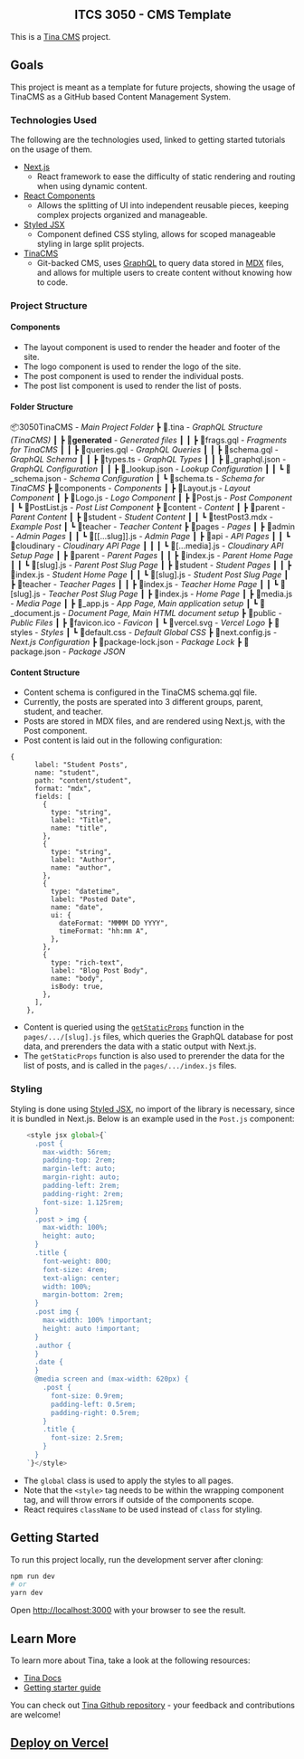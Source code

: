 <h2 align="center">ITCS 3050 - CMS Template</h2>

This is a [Tina CMS](https://tina.io/) project.

## Goals

This project is meant as a template for future projects, showing the usage of TinaCMS as a GitHub based Content Management System.  

### Technologies Used

The following are the technologies used, linked to getting started tutorials on the usage of them.

- [Next.js](https://nextjs.org/docs/getting-started)
  - React framework to ease the difficulty of static rendering and routing when using dynamic content.
- [React Components](https://reactjs.org/docs/components-and-props.html)
  - Allows the splitting of UI into independent reusable pieces, keeping complex projects organized and manageable.
- [Styled JSX](https://github.com/vercel/styled-jsx#getting-started)
  - Component defined CSS styling, allows for scoped manageable styling in large split projects.
- [TinaCMS](https://tina.io/docs/setup-overview/)
  - Git-backed CMS, uses [GraphQL](https://graphql.org/learn/) to query data stored in [MDX](https://mdxjs.com/docs/) files, and allows for multiple users to create content without knowing how to code.
  
### Project Structure

#### Components

- The layout component is used to render the header and footer of the site.
- The logo component is used to render the logo of the site.
- The post component is used to render the individual posts.
- The post list component is used to render the list of posts.

#### Folder Structure

📦3050TinaCMS - *Main Project Folder*
 ┣ 📂.tina - *GraphQL Structure (TinaCMS)* 
 ┃ ┣ 📂__generated__ - *Generated files*
 ┃ ┃ ┣ 📜frags.gql - *Fragments for TinaCMS*
 ┃ ┃ ┣ 📜queries.gql - *GraphQL Queries*
 ┃ ┃ ┣ 📜schema.gql - *GraphQL Schema*
 ┃ ┃ ┣ 📜types.ts - *GraphQL Types*
 ┃ ┃ ┣ 📜_graphql.json - *GraphQL Configuration*
 ┃ ┃ ┣ 📜_lookup.json - *Lookup Configuration*
 ┃ ┃ ┗ 📜_schema.json - *Schema Configuration*
 ┃ ┗ 📜schema.ts - *Schema for TinaCMS*
 ┣ 📂components - *Components*
 ┃ ┣ 📜Layout.js - *Layout Component*
 ┃ ┣ 📜Logo.js - *Logo Component*
 ┃ ┣ 📜Post.js - *Post Component*
 ┃ ┗ 📜PostList.js - *Post List Component*
 ┣ 📂content - *Content*
 ┃ ┣ 📂parent - *Parent Content*
 ┃ ┣ 📂student - *Student Content*
 ┃ ┃ ┗ 📜testPost3.mdx - *Example Post*
 ┃ ┗ 📂teacher - *Teacher Content*
 ┣ 📂pages - *Pages*
 ┃ ┣ 📂admin - *Admin Pages*
 ┃ ┃ ┗ 📜[[...slug]].js - *Admin Page*
 ┃ ┣ 📂api - *API Pages*
 ┃ ┃ ┗ 📂cloudinary - *Cloudinary API Page*
 ┃ ┃ ┃ ┗ 📜[...media].js - *Cloudinary API Setup Page*
 ┃ ┣ 📂parent - *Parent Pages*
 ┃ ┃ ┣ 📜index.js - *Parent Home Page*
 ┃ ┃ ┗ 📜[slug].js - *Parent Post Slug Page*
 ┃ ┣ 📂student - *Student Pages*
 ┃ ┃ ┣ 📜index.js - *Student Home Page*
 ┃ ┃ ┗ 📜[slug].js - *Student Post Slug Page*
 ┃ ┣ 📂teacher - *Teacher Pages*
 ┃ ┃ ┣ 📜index.js - *Teacher Home Page*
 ┃ ┃ ┗ 📜[slug].js - *Teacher Post Slug Page*
 ┃ ┣ 📜index.js - *Home Page*
 ┃ ┣ 📜media.js - *Media Page*
 ┃ ┣ 📜_app.js - *App Page, Main application setup*
 ┃ ┗ 📜_document.js - *Document Page, Main HTML document setup*
 ┣ 📂public - *Public Files*
 ┃ ┣ 📜favicon.ico - *Favicon*
 ┃ ┗ 📜vercel.svg - *Vercel Logo*
 ┣ 📂styles - *Styles*
 ┃ ┗ 📜default.css - *Default Global CSS*
 ┣ 📜next.config.js - *Next.js Configuration*
 ┣ 📜package-lock.json - *Package Lock*
 ┣ 📜package.json - *Package JSON*

#### Content Structure

- Content schema is configured in the TinaCMS schema.gql file.
- Currently, the posts are sperated into 3 different groups, parent, student, and teacher.
- Posts are stored in MDX files, and are rendered using Next.js, with the Post component.
- Post content is laid out in the following configuration:

```gql
{
      label: "Student Posts",
      name: "student",
      path: "content/student",
      format: "mdx",
      fields: [
        {
          type: "string",
          label: "Title",
          name: "title",
        },
        {
          type: "string",
          label: "Author",
          name: "author",
        },
        {
          type: "datetime",
          label: "Posted Date",
          name: "date",
          ui: {
            dateFormat: "MMMM DD YYYY",
            timeFormat: "hh:mm A",
          },
        },
        {
          type: "rich-text",
          label: "Blog Post Body",
          name: "body",
          isBody: true,
        },
      ],
    },
```

- Content is queried using the [```getStaticProps```](https://nextjs.org/docs/basic-features/data-fetching/get-static-props) function in the ```pages/.../[slug].js``` files, which queries the GraphQL database for post data, and prerenders the data with a static output with Next.js.
- The ```getStaticProps``` function is also used to prerender the data for the list of posts, and is called in the ```pages/.../index.js``` files.

### Styling

Styling is done using [Styled JSX](https://github.com/vercel/styled-jsx#getting-started), no import of the library is necessary, since it is bundled in Next.js.
Below is an example used in the ```Post.js``` component:

  ```js
      <style jsx global>{`
        .post {
          max-width: 56rem;
          padding-top: 2rem;
          margin-left: auto;
          margin-right: auto;
          padding-left: 2rem;
          padding-right: 2rem;
          font-size: 1.125rem;
        }
        .post > img {
          max-width: 100%;
          height: auto;
        }
        .title {
          font-weight: 800;
          font-size: 4rem;
          text-align: center;
          width: 100%;
          margin-bottom: 2rem;
        }
        .post img {
          max-width: 100% !important;
          height: auto !important;
        }
        .author {
        }
        .date {
        }
        @media screen and (max-width: 620px) {
          .post {
            font-size: 0.9rem;
            padding-left: 0.5rem;
            padding-right: 0.5rem;
          }
          .title {
            font-size: 2.5rem;
          }
        }
      `}</style>
  ```

- The ```global``` class is used to apply the styles to all pages.
- Note that the ```<style>``` tag needs to be within the wrapping component tag, and will throw errors if outside of the components scope.
- React requires ```className``` to be used instead of ```class``` for styling.

## Getting Started

To run this project locally, run the development server after cloning:

```bash
npm run dev
# or
yarn dev
```

Open [http://localhost:3000](http://localhost:3000) with your browser to see the result.

## Learn More

To learn more about Tina, take a look at the following resources:

- [Tina Docs](https://tina.io/docs)
- [Getting starter guide](https://tina.io/guides/tina-cloud/starter/overview/)

You can check out [Tina Github repository](https://github.com/tinacms/tinacms) - your feedback and contributions are welcome!

## [Deploy on Vercel](https://tina.io/guides/tina-cloud/add-tinacms-to-existing-site/deployment/)
